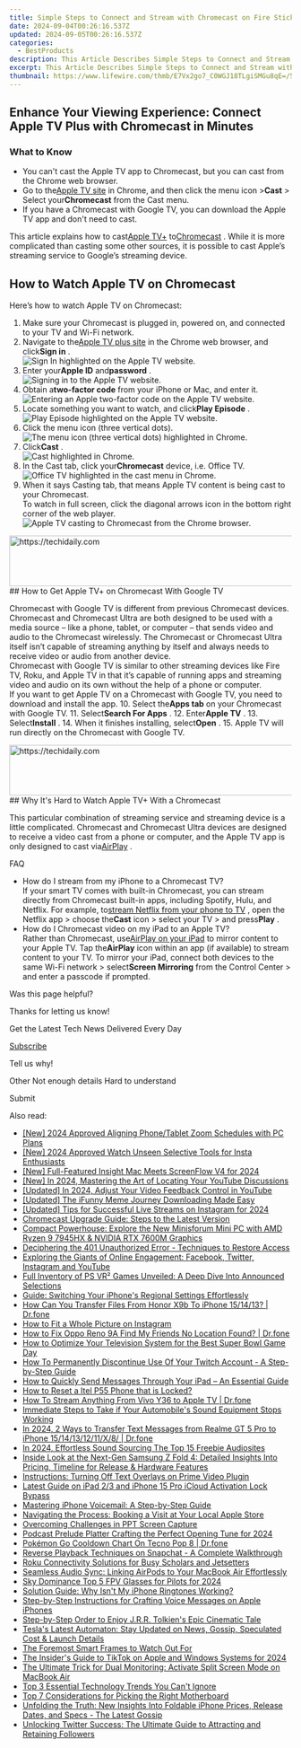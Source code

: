 ```yaml
---
title: Simple Steps to Connect and Stream with Chromecast on Fire Stick
date: 2024-09-04T00:26:16.537Z
updated: 2024-09-05T00:26:16.537Z
categories:
  - BestProducts
description: This Article Describes Simple Steps to Connect and Stream with Chromecast on Fire Stick
excerpt: This Article Describes Simple Steps to Connect and Stream with Chromecast on Fire Stick
thumbnail: https://www.lifewire.com/thmb/E7Vx2go7_C0WGJ18TLgiSMGu8qE=/540x405/filters:no_upscale():max_bytes(150000):strip_icc():format(webp)/casttofirestickhero-f99fd3d8366e420abad68c0b98b96ac8.jpg
---
```


## Enhance Your Viewing Experience: Connect Apple TV Plus with Chromecast in Minutes
### What to Know

* You can't cast the Apple TV app to Chromecast, but you can cast from the Chrome web browser.
* Go to the[Apple TV site](https://tv.apple.com) in Chrome, and then click the menu icon >**Cast** \> Select your**Chromecast** from the Cast menu.
* If you have a Chromecast with Google TV, you can download the Apple TV app and don't need to cast.

 This article explains how to cast[Apple TV+](https://www.lifewire.com/what-is-apple-tv-plus-4769687) to[Chromecast](https://www.lifewire.com/guide-to-chromecast-2438213) . While it is more complicated than casting some other sources, it is possible to cast Apple’s streaming service to Google’s streaming device.

## How to Watch Apple TV on Chromecast

 Here’s how to watch Apple TV on Chromecast:

1. Make sure your Chromecast is plugged in, powered on, and connected to your TV and Wi-Fi network.
2. Navigate to the[Apple TV plus site](https://tv.apple.com/) in the Chrome web browser, and click**Sign in** .  
![Sign In highlighted on the Apple TV website.](https://www.lifewire.com/thmb/fGPPhR_oHSnAi_N7KenC2aHYzBk=/1500x0/filters:no_upscale():max_bytes(150000):strip_icc():format(webp)/001_cast-apple-tv-to-chromecast-5200829-490a8dd40e7b4d92b1d6885a697438c9.jpg)
3. Enter your**Apple ID** and**password** .  
![Signing in to the Apple TV website.](https://www.lifewire.com/thmb/bylbzKvXvZQbioiiP0u-Pi_FHWA=/1500x0/filters:no_upscale():max_bytes(150000):strip_icc():format(webp)/002_cast-apple-tv-to-chromecast-5200829-6e0083c75dca4b55a19986b2def47a88.jpg)
4. Obtain a**two-factor code** from your iPhone or Mac, and enter it.  
![Entering an Apple two-factor code on the Apple TV website.](https://www.lifewire.com/thmb/KbdldzADbtEoHa9yn9Wvsubxn1o=/1500x0/filters:no_upscale():max_bytes(150000):strip_icc():format(webp)/003_cast-apple-tv-to-chromecast-5200829-8677beb0432f4e2c9667c9aab75a9dfa.jpg)
5. Locate something you want to watch, and click**Play Episode** .  
![Play Episode highlighted on the Apple TV website.](https://www.lifewire.com/thmb/Dec535pA1XkThIU1cqbUD2Cts40=/1500x0/filters:no_upscale():max_bytes(150000):strip_icc():format(webp)/004_cast-apple-tv-to-chromecast-5200829-5ceb5c3dc5a945678d7884988c11c6c7.jpg)
6. Click the menu icon (three vertical dots).  
![The menu icon (three vertical dots) highlighted in Chrome.](https://www.lifewire.com/thmb/VY9CB0Brr7YxWbF-f7C0IcciUfo=/1500x0/filters:no_upscale():max_bytes(150000):strip_icc():format(webp)/005_cast-apple-tv-to-chromecast-5200829-b35fd1155c494f8b8b5ddcd7272f573f.jpg)
7. Click**Cast** .  
![Cast highlighted in Chrome.](https://www.lifewire.com/thmb/Y0pADFbdwdsYaKXC9SWGBfChQ4s=/1500x0/filters:no_upscale():max_bytes(150000):strip_icc():format(webp)/006_cast-apple-tv-to-chromecast-5200829-66f9962cab59459d8b65b3ba0f1b1c7f.jpg)
8. In the Cast tab, click your**Chromecast** device, i.e. Office TV.  
![Office TV highlighted in the cast menu in Chrome.](https://www.lifewire.com/thmb/-mMXxSfnhOzC0h6plMxZyVJBw8w=/1500x0/filters:no_upscale():max_bytes(150000):strip_icc():format(webp)/007_cast-apple-tv-to-chromecast-5200829-807d3cd2b6a04672a07d9cb8cc8dfaa4.jpg)
9. When it says Casting tab, that means Apple TV content is being cast to your Chromecast.  
 To watch in full screen, click the diagonal arrows icon in the bottom right corner of the web player.  
![Apple TV casting to Chromecast from the Chrome browser.](https://www.lifewire.com/thmb/VtD8tapjUDuGsxc51wUoyC0bOAg=/1500x0/filters:no_upscale():max_bytes(150000):strip_icc():format(webp)/008_cast-apple-tv-to-chromecast-5200829-b5078d18bdea4113aaa4a6292c6eb009.jpg)  

<!-- affiliate ads begin -->
<a href="https://aligracehair.sjv.io/c/5597632/1948895/19272" target="_top" id="1948895">
  <img src="//a.impactradius-go.com/display-ad/19272-1948895" border="0" alt="https://techidaily.com" width="728" height="90"/>
</a>
<img height="0" width="0" src="https://aligracehair.sjv.io/i/5597632/1948895/19272" style="position:absolute;visibility:hidden;" border="0" />
<!-- affiliate ads end -->
## How to Get Apple TV+ on Chromecast With Google TV  

 Chromecast with Google TV is different from previous Chromecast devices. Chromecast and Chromecast Ultra are both designed to be used with a media source – like a phone, tablet, or computer – that sends video and audio to the Chromecast wirelessly. The Chromecast or Chromecast Ultra itself isn’t capable of streaming anything by itself and always needs to receive video or audio from another device.  
 Chromecast with Google TV is similar to other streaming devices like Fire TV, Roku, and Apple TV in that it’s capable of running apps and streaming video and audio on its own without the help of a phone or computer.  
 If you want to get Apple TV on a Chromecast with Google TV, you need to download and install the app.
10. Select the**Apps tab** on your Chromecast with Google TV.
11. Select**Search For Apps** .
12. Enter**Apple TV** .
13. Select**Install** .
14. When it finishes installing, select**Open** .
15. Apple TV will run directly on the Chromecast with Google TV.

<!-- affiliate ads begin -->
<a href="https://imp.i357552.net/c/5597632/857869/11832" target="_top" id="857869">
  <img src="//a.impactradius-go.com/display-ad/11832-857869" border="0" alt="https://techidaily.com" width="728" height="90"/>
</a>
<img height="0" width="0" src="https://imp.i357552.net/i/5597632/857869/11832" style="position:absolute;visibility:hidden;" border="0" />
<!-- affiliate ads end -->
## Why It's Hard to Watch Apple TV+ With a Chromecast

 This particular combination of streaming service and streaming device is a little complicated. Chromecast and Chromecast Ultra devices are designed to receive a video cast from a phone or computer, and the Apple TV app is only designed to cast via[AirPlay](https://www.lifewire.com/how-does-airplay-work-and-what-devices-can-use-it-2438219) .

 FAQ

* How do I stream from my iPhone to a Chromecast TV?  
 If your smart TV comes with built-in Chromecast, you can stream directly from Chromecast built-in apps, including Spotify, Hulu, and Netflix. For example, to[stream Netflix from your phone to TV](https://www.lifewire.com/stream-netflix-from-phone-to-tv-5193058) , open the Netflix app > choose the**Cast** icon > select your TV > and press**Play** .
* How do I Chromecast video on my iPad to an Apple TV?  
 Rather than Chromecast, use[AirPlay on your iPad](https://www.lifewire.com/how-to-use-airplay-on-the-ipad-4103775) to mirror content to your Apple TV. Tap the**AirPlay** icon within an app (if available) to stream content to your TV. To mirror your iPad, connect both devices to the same Wi-Fi network > select**Screen Mirroring** from the Control Center > and enter a passcode if prompted.

Was this page helpful?

Thanks for letting us know!

 Get the Latest Tech News Delivered Every Day

[Subscribe](https://www.lifewire.com/#)

Tell us why!

 Other  Not enough details  Hard to understand

 Submit

<ins class="adsbygoogle"
     style="display:block"
     data-ad-format="autorelaxed"
     data-ad-client="ca-pub-7571918770474297"
     data-ad-slot="1223367746"></ins>



<ins class="adsbygoogle"
     style="display:block"
     data-ad-client="ca-pub-7571918770474297"
     data-ad-slot="8358498916"
     data-ad-format="auto"
     data-full-width-responsive="true"></ins>

<span class="atpl-alsoreadstyle">Also read:</span>
<div><ul>
<li><a href="https://screen-activity-recording.techidaily.com/new-2024-approved-aligning-phonetablet-zoom-schedules-with-pc-plans/"><u>[New] 2024 Approved  Aligning Phone/Tablet Zoom Schedules with PC Plans</u></a></li>
<li><a href="https://instagram-video-recordings.techidaily.com/new-2024-approved-watch-unseen-selective-tools-for-insta-enthusiasts/"><u>[New] 2024 Approved  Watch Unseen  Selective Tools for Insta Enthusiasts</u></a></li>
<li><a href="https://screen-mirroring-recording.techidaily.com/new-full-featured-insight-mac-meets-screenflow-v4-for-2024/"><u>[New] Full-Featured Insight  Mac Meets ScreenFlow V4 for 2024</u></a></li>
<li><a href="https://youtube-data.techidaily.com/n-2024-mastering-the-art-of-locating-your-youtube-discussions/"><u>[New] In 2024, Mastering the Art of Locating Your YouTube Discussions</u></a></li>
<li><a href="https://facebook-video-footage.techidaily.com/updated-in-2024-adjust-your-video-feedback-control-in-youtube/"><u>[Updated] In 2024, Adjust Your Video Feedback Control in YouTube</u></a></li>
<li><a href="https://some-tips.techidaily.com/updated-the-ifunny-meme-journey-downloading-made-easy/"><u>[Updated] The iFunny Meme Journey  Downloading Made Easy</u></a></li>
<li><a href="https://instagram-video-files.techidaily.com/updated-tips-for-successful-live-streams-on-instagram-for-2024/"><u>[Updated] Tips for Successful Live Streams on Instagram for 2024</u></a></li>
<li><a href="https://techno-recovery.techidaily.com/chromecast-upgrade-guide-steps-to-the-latest-version/"><u>Chromecast Upgrade Guide: Steps to the Latest Version</u></a></li>
<li><a href="https://extra-skills.techidaily.com/compact-powerhouse-explore-the-new-minisforum-mini-pc-with-amd-ryzen-9-7945hx-and-nvidia-rtx-7600m-graphics/"><u>Compact Powerhouse: Explore the New Minisforum Mini PC with AMD Ryzen 9 7945HX & NVIDIA RTX 7600M Graphics</u></a></li>
<li><a href="https://techno-recovery.techidaily.com/deciphering-the-401-unauthorized-error-techniques-to-restore-access/"><u>Deciphering the 401 Unauthorized Error - Techniques to Restore Access</u></a></li>
<li><a href="https://win-forum.techidaily.com/exploring-the-giants-of-online-engagement-facebook-twitter-instagram-and-youtube/"><u>Exploring the Giants of Online Engagement: Facebook, Twitter, Instagram and YouTube</u></a></li>
<li><a href="https://techno-recovery.techidaily.com/full-inventory-of-ps-vr-games-unveiled-a-deep-dive-into-announced-selections/"><u>Full Inventory of PS VR² Games Unveiled: A Deep Dive Into Announced Selections</u></a></li>
<li><a href="https://techno-recovery.techidaily.com/guide-switching-your-iphones-regional-settings-effortlessly/"><u>Guide: Switching Your iPhone's Regional Settings Effortlessly</u></a></li>
<li><a href="https://blog-min.techidaily.com/how-can-you-transfer-files-from-honor-x9b-to-iphone-151413-drfone-by-drfone-transfer-from-android-transfer-from-android/"><u>How Can You Transfer Files From Honor X9b To iPhone 15/14/13? | Dr.fone</u></a></li>
<li><a href="https://techno-recovery.techidaily.com/how-to-fit-a-whole-picture-on-instagram/"><u>How to Fit a Whole Picture on Instagram</u></a></li>
<li><a href="https://fake-location.techidaily.com/how-to-fix-oppo-reno-9a-find-my-friends-no-location-found-drfone-by-drfone-virtual-android/"><u>How to Fix Oppo Reno 9A Find My Friends No Location Found? | Dr.fone</u></a></li>
<li><a href="https://techno-recovery.techidaily.com/how-to-optimize-your-television-system-for-the-best-super-bowl-game-day/"><u>How to Optimize Your Television System for the Best Super Bowl Game Day</u></a></li>
<li><a href="https://techno-recovery.techidaily.com/how-to-permanently-discontinue-use-of-your-twitch-account-a-step-by-step-guide/"><u>How To Permanently Discontinue Use Of Your Twitch Account - A Step-by-Step Guide</u></a></li>
<li><a href="https://techno-recovery.techidaily.com/how-to-quickly-send-messages-through-your-ipad-an-essential-guide/"><u>How to Quickly Send Messages Through Your iPad – An Essential Guide</u></a></li>
<li><a href="https://unlock-android.techidaily.com/how-to-reset-a-itel-p55-phone-that-is-locked-by-drfone-android/"><u>How to Reset a Itel P55 Phone that is Locked?</u></a></li>
<li><a href="https://screen-mirror.techidaily.com/how-to-stream-anything-from-vivo-y36-to-apple-tv-drfone-by-drfone-android/"><u>How To Stream Anything From Vivo Y36 to Apple TV | Dr.fone</u></a></li>
<li><a href="https://techno-recovery.techidaily.com/immediate-steps-to-take-if-your-automobiles-sound-equipment-stops-working/"><u>Immediate Steps to Take if Your Automobile's Sound Equipment Stops Working</u></a></li>
<li><a href="https://android-transfer.techidaily.com/in-2024-2-ways-to-transfer-text-messages-from-realme-gt-5-pro-to-iphone-1514131211x8-drfone-by-drfone-transfer-from-android-transfer-from-android/"><u>In 2024, 2 Ways to Transfer Text Messages from Realme GT 5 Pro to iPhone 15/14/13/12/11/X/8/ | Dr.fone</u></a></li>
<li><a href="https://youtube-data.techidaily.com/24-effortless-sound-sourcing-the-top-15-freebie-audiosites/"><u>In 2024, Effortless Sound Sourcing  The Top 15 Freebie Audiosites</u></a></li>
<li><a href="https://techno-recovery.techidaily.com/inside-look-at-the-next-gen-samsung-z-fold-4-detailed-insights-into-pricing-timeline-for-release-and-hardware-features/"><u>Inside Look at the Next-Gen Samsung Z Fold 4: Detailed Insights Into Pricing, Timeline for Release & Hardware Features</u></a></li>
<li><a href="https://techno-recovery.techidaily.com/instructions-turning-off-text-overlays-on-prime-video-plugin/"><u>Instructions: Turning Off Text Overlays on Prime Video Plugin</u></a></li>
<li><a href="https://activate-lock.techidaily.com/latest-guide-on-ipad-23-and-iphone-15-pro-icloud-activation-lock-bypass-by-drfone-ios/"><u>Latest Guide on iPad 2/3 and iPhone 15 Pro iCloud Activation Lock Bypass</u></a></li>
<li><a href="https://techno-recovery.techidaily.com/mastering-iphone-voicemail-a-step-by-step-guide/"><u>Mastering iPhone Voicemail: A Step-by-Step Guide</u></a></li>
<li><a href="https://techno-recovery.techidaily.com/navigating-the-process-booking-a-visit-at-your-local-apple-store/"><u>Navigating the Process: Booking a Visit at Your Local Apple Store</u></a></li>
<li><a href="https://screen-capture.techidaily.com/overcoming-challenges-in-ppt-screen-capture/"><u>Overcoming Challenges in PPT Screen Capture</u></a></li>
<li><a href="https://extra-skills.techidaily.com/podcast-prelude-platter-crafting-the-perfect-opening-tune-for-2024/"><u>Podcast Prelude Platter  Crafting the Perfect Opening Tune for 2024</u></a></li>
<li><a href="https://android-pokemon-go.techidaily.com/pokemon-go-cooldown-chart-on-tecno-pop-8-drfone-by-drfone-virtual-android/"><u>Pokémon Go Cooldown Chart On Tecno Pop 8 | Dr.fone</u></a></li>
<li><a href="https://techno-recovery.techidaily.com/reverse-playback-techniques-on-snapchat-a-complete-walkthrough/"><u>Reverse Playback Techniques on Snapchat - A Complete Walkthrough</u></a></li>
<li><a href="https://techno-recovery.techidaily.com/roku-connectivity-solutions-for-busy-scholars-and-jetsetters/"><u>Roku Connectivity Solutions for Busy Scholars and Jetsetters</u></a></li>
<li><a href="https://techno-recovery.techidaily.com/seamless-audio-sync-linking-airpods-to-your-macbook-air-effortlessly/"><u>Seamless Audio Sync: Linking AirPods to Your MacBook Air Effortlessly</u></a></li>
<li><a href="https://extra-approaches.techidaily.com/sky-dominance-top-5-fpv-glasses-for-pilots-for-2024/"><u>Sky Dominance  Top 5 FPV Glasses for Pilots for 2024</u></a></li>
<li><a href="https://techno-recovery.techidaily.com/solution-guide-why-isnt-my-iphone-ringtones-working/"><u>Solution Guide: Why Isn't My iPhone Ringtones Working?</u></a></li>
<li><a href="https://techno-recovery.techidaily.com/step-by-step-instructions-for-crafting-voice-messages-on-apple-iphones/"><u>Step-by-Step Instructions for Crafting Voice Messages on Apple iPhones</u></a></li>
<li><a href="https://techno-recovery.techidaily.com/step-by-step-order-to-enjoy-jrr-tolkiens-epic-cinematic-tale/"><u>Step-by-Step Order to Enjoy J.R.R. Tolkien's Epic Cinematic Tale</u></a></li>
<li><a href="https://techno-recovery.techidaily.com/teslas-latest-automaton-stay-updated-on-news-gossip-speculated-cost-and-launch-details/"><u>Tesla's Latest Automaton: Stay Updated on News, Gossip, Speculated Cost & Launch Details</u></a></li>
<li><a href="https://techno-recovery.techidaily.com/the-foremost-smart-frames-to-watch-out-for/"><u>The Foremost Smart Frames to Watch Out For</u></a></li>
<li><a href="https://tiktok-videos.techidaily.com/the-insiders-guide-to-tiktok-on-apple-and-windows-systems-for-2024/"><u>The Insider's Guide to TikTok on Apple and Windows Systems for 2024</u></a></li>
<li><a href="https://techno-recovery.techidaily.com/the-ultimate-trick-for-dual-monitoring-activate-split-screen-mode-on-macbook-air/"><u>The Ultimate Trick for Dual Monitoring: Activate Split Screen Mode on MacBook Air</u></a></li>
<li><a href="https://techno-recovery.techidaily.com/top-3-essential-technology-trends-you-cant-ignore/"><u>Top 3 Essential Technology Trends You Can't Ignore</u></a></li>
<li><a href="https://techno-recovery.techidaily.com/top-7-considerations-for-picking-the-right-motherboard/"><u>Top 7 Considerations for Picking the Right Motherboard</u></a></li>
<li><a href="https://techno-recovery.techidaily.com/unfolding-the-truth-new-insights-into-foldable-iphone-prices-release-dates-and-specs-the-latest-gossip/"><u>Unfolding the Truth: New Insights Into Foldable iPhone Prices, Release Dates, and Specs - The Latest Gossip</u></a></li>
<li><a href="https://techno-recovery.techidaily.com/unlocking-twitter-success-the-ultimate-guide-to-attracting-and-retaining-followers/"><u>Unlocking Twitter Success: The Ultimate Guide to Attracting and Retaining Followers</u></a></li>
</ul></div>
